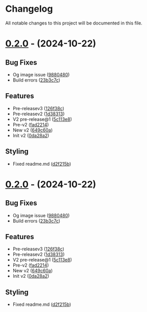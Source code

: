 # Changelog

All notable changes to this project will be documented in this file.

# [0.2.0](https://github.com/nsgpriyanshu/nsgpriyanshu.github.io/tree/0.2.0) - (2024-10-22)

## Bug Fixes

- Og image issue ([9880480](https://github.com/nsgpriyanshu/nsgpriyanshu.github.io/commit/988048076aebb26b646f80af07f93741e14c7432))
- Build errors ([23b3c7c](https://github.com/nsgpriyanshu/nsgpriyanshu.github.io/commit/23b3c7cf2060f5513cf258206f4037bbf927e2d2))

## Features

- Pre-releasev3 ([126f38c](https://github.com/nsgpriyanshu/nsgpriyanshu.github.io/commit/126f38cc1084bc9da34facea91d4e9a5ba17b23f))
- Pre-releasev2 ([1d38313](https://github.com/nsgpriyanshu/nsgpriyanshu.github.io/commit/1d38313b32ce59ee88f4fde58b6cbfb998684fce))
- V2 pre-release@1 ([5c113e8](https://github.com/nsgpriyanshu/nsgpriyanshu.github.io/commit/5c113e8123c47793761aafd84ff5017237af1cf3))
- Pre-v2 ([fad2214](https://github.com/nsgpriyanshu/nsgpriyanshu.github.io/commit/fad2214a718d4b147942155a3ca855e8f81f7e34))
- New v2 ([649c60a](https://github.com/nsgpriyanshu/nsgpriyanshu.github.io/commit/649c60ab3eb67cccd3739533fa5d7fdfc5411de1))
- Init v2 ([0da28a2](https://github.com/nsgpriyanshu/nsgpriyanshu.github.io/commit/0da28a29755598f2736f83f74a3686d10f224856))

## Styling

- Fixed readme.md ([d2f215b](https://github.com/nsgpriyanshu/nsgpriyanshu.github.io/commit/d2f215bf37833a02b1b751d891abaaa18eecac16))

# [0.2.0](https://github.com/nsgpriyanshu/nsgpriyanshu.github.io/compare/1.5.0...0.2.0) - (2024-10-22)

## Bug Fixes

- Og image issue ([9880480](https://github.com/nsgpriyanshu/nsgpriyanshu.github.io/commit/988048076aebb26b646f80af07f93741e14c7432))
- Build errors ([23b3c7c](https://github.com/nsgpriyanshu/nsgpriyanshu.github.io/commit/23b3c7cf2060f5513cf258206f4037bbf927e2d2))

## Features

- Pre-releasev3 ([126f38c](https://github.com/nsgpriyanshu/nsgpriyanshu.github.io/commit/126f38cc1084bc9da34facea91d4e9a5ba17b23f))
- Pre-releasev2 ([1d38313](https://github.com/nsgpriyanshu/nsgpriyanshu.github.io/commit/1d38313b32ce59ee88f4fde58b6cbfb998684fce))
- V2 pre-release@1 ([5c113e8](https://github.com/nsgpriyanshu/nsgpriyanshu.github.io/commit/5c113e8123c47793761aafd84ff5017237af1cf3))
- Pre-v2 ([fad2214](https://github.com/nsgpriyanshu/nsgpriyanshu.github.io/commit/fad2214a718d4b147942155a3ca855e8f81f7e34))
- New v2 ([649c60a](https://github.com/nsgpriyanshu/nsgpriyanshu.github.io/commit/649c60ab3eb67cccd3739533fa5d7fdfc5411de1))
- Init v2 ([0da28a2](https://github.com/nsgpriyanshu/nsgpriyanshu.github.io/commit/0da28a29755598f2736f83f74a3686d10f224856))

## Styling

- Fixed readme.md ([d2f215b](https://github.com/nsgpriyanshu/nsgpriyanshu.github.io/commit/d2f215bf37833a02b1b751d891abaaa18eecac16))
